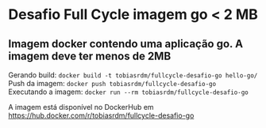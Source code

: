 # Desafio Full Cycle imagem go < 2 MB

## Imagem docker contendo uma aplicação go. A imagem deve ter menos de 2MB

Gerando build: `docker build -t tobiasrdm/fullcycle-desafio-go hello-go/`  
Push da imagem: `docker push tobiasrdm/fullcycle-desafio-go`  
Executando a imagem: `docker run --rm tobiasrdm/fullcycle-desafio-go`  

A imagem está disponível no DockerHub em https://hub.docker.com/r/tobiasrdm/fullcycle-desafio-go